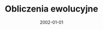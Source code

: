---
# Documentation: https://wowchemy.com/docs/managing-content/

title: Obliczenia ewolucyjne
subtitle: ''
summary: ''
authors:
- kwasnicka
tags: []
categories: []
date: '2002-01-01'
lastmod: 2022-10-07T04:59:55Z
featured: false
draft: false

# Featured image
# To use, add an image named `featured.jpg/png` to your page's folder.
# Focal points: Smart, Center, TopLeft, Top, TopRight, Left, Right, BottomLeft, Bottom, BottomRight.
image:
  caption: ''
  focal_point: ''
  preview_only: false

# Projects (optional).
#   Associate this post with one or more of your projects.
#   Simply enter your project's folder or file name without extension.
#   E.g. `projects = ["internal-project"]` references `content/project/deep-learning/index.md`.
#   Otherwise, set `projects = []`.
projects: []
publishDate: '2022-10-07T04:59:54.900454Z'
publication_types:
- '6'
abstract: ''
publication: '*Algorytmy ewolucyjne - przykłady zastosowań. Red. nauk. Halina Kwaśnicka.*'
---